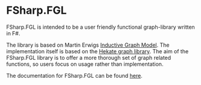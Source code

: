 # FSharp.FGL

FSharp.FGL is intended to be a user friendly functional graph-library written in F#.

The library is based on Martin Erwigs [Inductive Graph Model](https://web.engr.oregonstate.edu/~erwig/papers/InductiveGraphs_JFP01.pdf). The implementation itself is based on the [Hekate graph library](https://github.com/xyncro/hekate). The aim of the FSharp.FGL library is to offer a more thorough set of graph related functions, so users focus on usage rather than implementation.	

The documentation for FSharp.FGL can be found [here](https://csbiology.github.io/FSharp.FGL).
